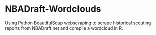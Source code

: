 # NBADraft-Wordclouds
Using Python BeautifulSoup webscraping to scrape historical scouting reports from NBADraft.net and compile a wordcloud in R.
